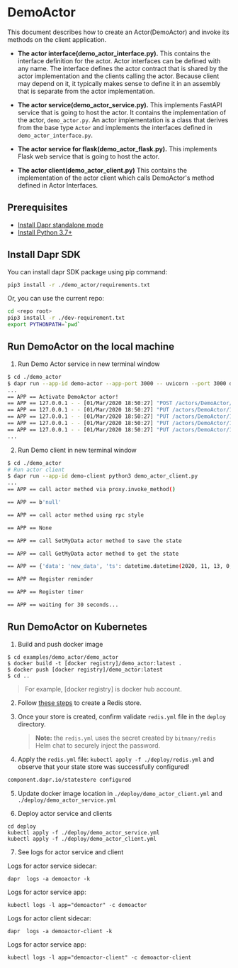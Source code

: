 # DemoActor

This document describes how to create an Actor(DemoActor) and invoke its methods on the client application.

* **The actor interface(demo_actor_interface.py).** This contains the interface definition for the actor. Actor interfaces can be defined with any name. The interface defines the actor contract that is shared by the actor implementation and the clients calling the actor. Because client may depend on it, it typically makes sense to define it in an assembly that is separate from the actor implementation.

* **The actor service(demo_actor_service.py).** This implements FastAPI service that is going to host the actor. It contains the implementation of the actor, `demo_actor.py`. An actor implementation is a class that derives from the base type `Actor` and implements the interfaces defined in `demo_actor_interface.py`.

* **The actor service for flask(demo_actor_flask.py).** This implements Flask web service that is going to host the actor.

* **The actor client(demo_actor_client.py)** This contains the implementation of the actor client which calls DemoActor's method defined in Actor Interfaces.

## Prerequisites

* [Install Dapr standalone mode](https://github.com/dapr/cli#install-dapr-on-your-local-machine-standalone)
* [Install Python 3.7+](https://www.python.org/downloads/)

## Install Dapr SDK

You can install dapr SDK package using pip command:

```sh
pip3 install -r ./demo_actor/requirements.txt
```

Or, you can use the current repo:

```sh
cd <repo root>
pip3 install -r ./dev-requirement.txt
export PYTHONPATH=`pwd`
```

## Run DemoActor on the local machine

1. Run Demo Actor service in new terminal window

```bash
$ cd ./demo_actor
$ dapr run --app-id demo-actor --app-port 3000 -- uvicorn --port 3000 demo_actor_service:app
...
== APP == Activate DemoActor actor!
== APP == 127.0.0.1 - - [01/Mar/2020 18:50:27] "POST /actors/DemoActor/1 HTTP/1.1" 200 -
== APP == 127.0.0.1 - - [01/Mar/2020 18:50:27] "PUT /actors/DemoActor/1/method/GetMyData HTTP/1.1" 200 -
== APP == 127.0.0.1 - - [01/Mar/2020 18:50:27] "PUT /actors/DemoActor/1/method/GetMyData HTTP/1.1" 200 -
== APP == 127.0.0.1 - - [01/Mar/2020 18:50:27] "PUT /actors/DemoActor/1/method/SetMyData HTTP/1.1" 200 -
== APP == 127.0.0.1 - - [01/Mar/2020 18:50:27] "PUT /actors/DemoActor/1/method/GetMyData HTTP/1.1" 200 -
...
```

2. Run Demo client in new terminal window

```bash
$ cd ./demo_actor
# Run actor client
$ dapr run --app-id demo-client python3 demo_actor_client.py
...
== APP == call actor method via proxy.invoke_method()

== APP == b'null'

== APP == call actor method using rpc style

== APP == None

== APP == call SetMyData actor method to save the state

== APP == call GetMyData actor method to get the state

== APP == {'data': 'new_data', 'ts': datetime.datetime(2020, 11, 13, 0, 38, 36, 163000, tzinfo=tzutc())}

== APP == Register reminder

== APP == Register timer

== APP == waiting for 30 seconds...
```

## Run DemoActor on Kubernetes

1. Build and push docker image

```
$ cd examples/demo_actor/demo_actor
$ docker build -t [docker registry]/demo_actor:latest .
$ docker push [docker registry]/demo_actor:latest
$ cd ..
```

> For example, [docker registry] is docker hub account.

2. Follow [these steps](https://docs.dapr.io/getting-started/configure-redis/) to create a Redis store.

3. Once your store is created,  confirm validate `redis.yml` file in the `deploy` directory. 
    > **Note:** the `redis.yml` uses the secret created by `bitmany/redis` Helm chat to securely inject the password.

4. Apply the `redis.yml` file: `kubectl apply -f ./deploy/redis.yml` and observe that your state store was successfully configured!

```bash
component.dapr.io/statestore configured
```

5. Update docker image location in `./deploy/demo_actor_client.yml` and `./deploy/demo_actor_service.yml`

6. Deploy actor service and clients

```
cd deploy
kubectl apply -f ./deploy/demo_actor_service.yml
kubectl apply -f ./deploy/demo_actor_client.yml
```

7. See logs for actor service and client

Logs for actor service sidecar:
```
dapr  logs -a demoactor -k
```

Logs for actor service app:
```
kubectl logs -l app="demoactor" -c demoactor
```

Logs for actor client sidecar:
```
dapr  logs -a demoactor-client -k
```

Logs for actor service app:
```
kubectl logs -l app="demoactor-client" -c demoactor-client
```

